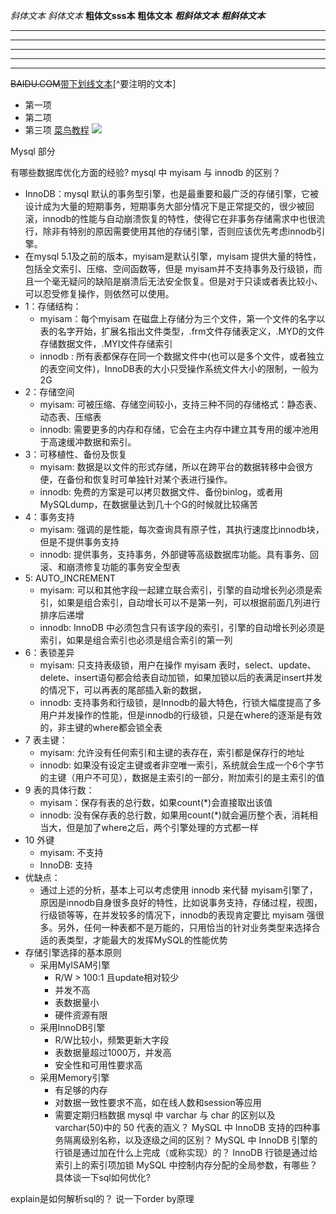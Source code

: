 *斜体文本*
_斜体文本_
**粗体文sss本**
__粗体文本__
***粗斜体文本***
___粗斜体文本___
***
* * *
*****
- - -
----------
~~BAIDU.COM~~<u>带下划线文本</u>[^要注明的文本]
* 第一项
* 第二项
* 第三项
 [菜鸟教程](https://www.runoob.com)
 ![](http://static.runoob.com/images/runoob-logo.png)

 Mysql 部分

有哪些数据库优化方面的经验?
mysql 中 myisam 与 innodb 的区别？
  + InnoDB：mysql 默认的事务型引擎，也是最重要和最广泛的存储引擎，它被设计成为大量的短期事务，短期事务大部分情况下是正常提交的，很少被回滚，innodb的性能与自动崩溃恢复的特性，使得它在非事务存储需求中也很流行，除非有特别的原因需要使用其他的存储引擎，否则应该优先考虑innodb引擎。
  + 在mysql 5.1及之前的版本，myisam是默认引擎，myisam 提供大量的特性，包括全文索引、压缩、空间函数等，但是 myisam并不支持事务及行级锁，而且一个毫无疑问的缺陷是崩溃后无法安全恢复。但是对于只读或者表比较小、可以忍受修复操作，则依然可以使用。
  + 1：存储结构：
    + myisam：每个myisam 在磁盘上存储分为三个文件，第一个文件的名字以表的名字开始，扩展名指出文件类型，.frm文件存储表定义，.MYD的文件存储数据文件，.MYI文件存储索引
    + innodb : 所有表都保存在同一个数据文件中(也可以是多个文件，或者独立的表空间文件)，InnoDB表的大小只受操作系统文件大小的限制，一般为2G
  + 2：存储空间
    + myisam: 可被压缩、存储空间较小，支持三种不同的存储格式：静态表、动态表、压缩表
    + innodb: 需要更多的内存和存储，它会在主内存中建立其专用的缓冲池用于高速缓冲数据和索引。
  + 3：可移植性、备份及恢复
    + myisam: 数据是以文件的形式存储，所以在跨平台的数据转移中会很方便，在备份和恢复时可单独针对某个表进行操作。
    + innodb: 免费的方案是可以拷贝数据文件、备份binlog，或者用MySQLdump，在数据量达到几十个G的时候就比较痛苦
  + 4：事务支持
    + myisam: 强调的是性能，每次查询具有原子性，其执行速度比innodb块，但是不提供事务支持
    + innodb: 提供事务，支持事务，外部键等高级数据库功能。具有事务、回滚、和崩溃修复功能的事务安全型表
  + 5: AUTO_INCREMENT
    + myisam: 可以和其他字段一起建立联合索引，引擎的自动增长列必须是索引，如果是组合索引，自动增长可以不是第一列，可以根据前面几列进行排序后递增
    + innodb: InnoDB 中必须包含只有该字段的索引，引擎的自动增长列必须是索引，如果是组合索引也必须是组合索引的第一列
  + 6：表锁差异
    + myisam: 只支持表级锁，用户在操作 myisam 表时，select、update、delete、insert语句都会给表自动加锁，如果加锁以后的表满足insert并发的情况下，可以再表的尾部插入新的数据，
    + innodb: 支持事务和行级锁，是Innodb的最大特色，行锁大幅度提高了多用户并发操作的性能，但是innodb的行级锁，只是在where的逐渐是有效的，非主键的where都会锁全表
  + 7 表主键：
    + myisam: 允许没有任何索引和主键的表存在，索引都是保存行的地址
    + innodb:  如果没有设定主键或者非空唯一索引，系统就会生成一个6个字节的主键（用户不可见），数据是主索引的一部分，附加索引的是主索引的值
  + 9 表的具体行数：
    + myisam：保存有表的总行数，如果count(*)会直接取出该值
    + innodb: 没有保存表的总行数，如果用count(*)就会遍历整个表，消耗相当大，但是加了where之后，两个引擎处理的方式都一样
  + 10 外键
    + myisam: 不支持
    + InnoDB: 支持
  + 优缺点：
    + 通过上述的分析，基本上可以考虑使用 innodb 来代替 myisam引擎了，原因是innodb自身很多良好的特性，比如说事务支持，存储过程，视图，行级锁等等，在并发较多的情况下，innodb的表现肯定要比 myisam 强很多。另外，任何一种表都不是万能的，只用恰当的针对业务类型来选择合适的表类型，才能最大的发挥MySQL的性能优势
  + 存储引擎选择的基本原则
    + 采用MyISAM引擎
      + R/W > 100:1 且update相对较少
      + 并发不高
      + 表数据量小
      + 硬件资源有限
    + 采用InnoDB引擎
      + R/W比较小，频繁更新大字段
      + 表数据量超过1000万，并发高
      + 安全性和可用性要求高
    + 采用Memory引擎
      + 有足够的内存
      + 对数据一致性要求不高，如在线人数和session等应用
      + 需要定期归档数据
mysql 中 varchar 与 char 的区别以及 varchar(50)中的 50 代表的涵义？
MySQL 中 InnoDB 支持的四种事务隔离级别名称，以及逐级之间的区别？
MySQL 中 InnoDB 引擎的行锁是通过加在什么上完成（或称实现）的？
InnoDB 行锁是通过给索引上的索引项加锁
MySQL 中控制内存分配的全局参数，有哪些？
具体谈一下sql如何优化?

explain是如何解析sql的？
说一下order by原理
